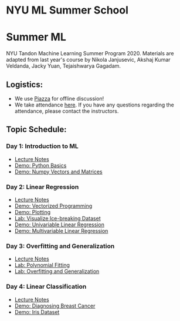 # NYU ML Summer School
# Summer ML
NYU Tandon Machine Learning Summer Program 2020. Materials are adapted from last year's course by Nikola Janjusevic, Akshaj Kumar Veldanda, Jacky Yuan, Tejaishwarya Gagadam.

## Logistics:
- We use [Piazza](https://piazza.com/nyu/spring2020/ml101) for offline discussion!
- We take attendance [here](https://docs.google.com/spreadsheets/d/1dg5vC_c94YjgJI6HyVYe9YpKPVyQb5nlEloR7GrzFP4/edit?usp=sharing). If you have any questions regarding the attendance, please contact the instructors.

## Topic Schedule:
### Day 1: Introduction to ML
- [Lecture Notes](https://github.com/asarmadi/summer_ml_s3/blob/master/day01/lec_notes.pdf)
- [Demo: Python Basics](https://github.com/asarmadi/summer_ml_s3/blob/master/day01/demo_python_basics.ipynb)
- [Demo: Numpy Vectors and Matrices](https://github.com/asarmadi/summer_ml_s3/blob/master/day01/demo_vectors_matrices.ipynb)

### Day 2: Linear Regression
- [Lecture Notes](https://github.com/asarmadi/summer_ml_s3/blob/master/day02/lec_notes.pdf)
- [Demo: Vectorized Programming](https://github.com/asarmadi/summer_ml_s3/blob/master/day02/demo_vectorized_code.ipynb)
- [Demo: Plotting](https://github.com/asarmadi/summer_ml_s3/blob/master/day02/demo_plot.ipynb)
- [Lab: Visualize Ice-breaking Dataset](https://github.com/asarmadi/summer_ml_s3/blob/master/day02/lab_icebreaker.ipynb)
- [Demo: Univariable Linear Regression ](https://github.com/asarmadi/summer_ml_s3/blob/master/day02/demo_boston_housing_one_variable.ipynb)
- [Demo: Multivariable Linear Regression ](https://github.com/asarmadi/summer_ml_s3/blob/master/day02/demo_multilinear.ipynb)

### Day 3: Overfitting and Generalization
- [Lecture Notes](https://github.com/asarmadi/summer_ml_s3/blob/master/day03/lec_notes.pdf)
- [Lab: Polynomial Fitting](https://github.com/asarmadi/summer_ml_s3/blob/master/day03/lab_fit_polynomial.ipynb)
- [Lab: Overfitting and Generalization](https://github.com/asarmadi/summer_ml_s3/blob/master/day03/lab_overfitting_regularization.ipynb)

### Day 4: Linear Classification
- [Lecture Notes](https://github.com/asarmadi/summer_ml_s3/blob/master/day04/lec_notes.pdf)
- [Demo: Diagnosing Breast Cancer](https://github.com/asarmadi/summer_ml_s3/blob/master/day04/demo_breast_cancer.ipynb)
- [Demo: Iris Dataset](https://github.com/asarmadi/summer_ml_s3/blob/master/day04/demo_iris.ipynb)